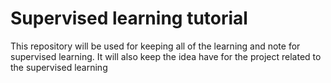# Supervised learning tutorial
This repository will be used for keeping all of the learning and note for supervised learning. It will also keep the idea have for the project related to the supervised learning
